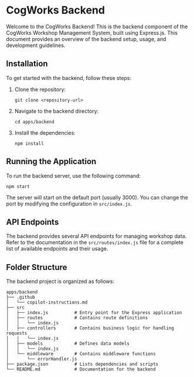 # CogWorks Backend

Welcome to the CogWorks Backend! This is the backend component of the CogWorks Workshop Management System, built using Express.js. This document provides an overview of the backend setup, usage, and development guidelines.

## Installation

To get started with the backend, follow these steps:

1. Clone the repository:
   ```
   git clone <repository-url>
   ```

2. Navigate to the backend directory:
   ```
   cd apps/backend
   ```

3. Install the dependencies:
   ```
   npm install
   ```

## Running the Application

To run the backend server, use the following command:

```
npm start
```

The server will start on the default port (usually 3000). You can change the port by modifying the configuration in `src/index.js`.

## API Endpoints

The backend provides several API endpoints for managing workshop data. Refer to the documentation in the `src/routes/index.js` file for a complete list of available endpoints and their usage.

## Folder Structure

The backend project is organized as follows:

```
apps/backend
├── .github
│   └── copilot-instructions.md
├── src
│   ├── index.js          # Entry point for the Express application
│   ├── routes            # Contains route definitions
│   │   └── index.js
│   ├── controllers       # Contains business logic for handling requests
│   │   └── index.js
│   ├── models            # Defines data models
│   │   └── index.js
│   └── middleware        # Contains middleware functions
│       └── errorHandler.js
├── package.json          # Lists dependencies and scripts
└── README.md             # Documentation for the backend
```